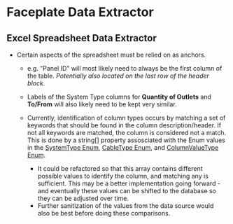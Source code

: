 # Faceplate Data Extractor

## Excel Spreadsheet Data Extractor

- Certain aspects of the spreadsheet must be relied on as anchors.
  - e.g. "Panel ID" will most likely need to always be the first column of the table.  *Potentially also located on the last row of the header block.*

  - Labels of the System Type columns for **Quantity of Outlets** and **To/From** will also likely need to be kept very similar.

  - Currently, identification of column types occurs by matching a set of keywords that should be found in the column description/header.  If not all keywords are matched, the column is considered not a match.  This is done by a string[] property assosciated with the Enum values in the [SystemType Enum](xref:FaceplateDataExtractor.Model.SystemType), [CableType Enum](xref:FaceplateDataExtractor.Model.CableType), and [ColumnValueType Enum](xref:FaceplateDataExtractor.Model.Mapper.ColumnValueType).
    - It could be refactored so that this array contains different possible values to identify the column, and matching any is sufficient.  This may be a better implementation going forward - and eventually these values can be shifted to the database so they can be adjusted over time.
    - Further sanitization of the values from the data source would also be best before doing these comparisons.
